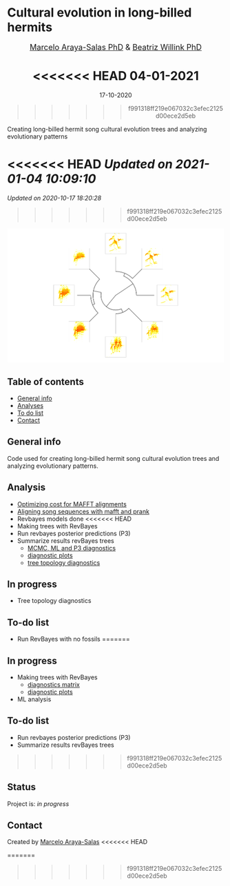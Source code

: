 Cultural evolution in long-billed hermits
================
<center>

<font size="4"><a href="http://marceloarayasalas.weebly.com/">Marcelo
Araya-Salas PhD</a> &
<a href="https://scholar.google.com/citations?user=0a8k9T8AAAAJ&hl=es&oi=ao">
Beatriz Willink PhD</a></font>

</center>
<center>

<<<<<<< HEAD
04-01-2021
=======
17-10-2020
>>>>>>> f991318ff219e067032c3efec2125d00ece2d5eb

</center>

<!-- Description  -->

Creating long-billed hermit song cultural evolution trees and analyzing
evolutionary patterns

<<<<<<< HEAD
*Updated on 2021-01-04 10:09:10*
=======
*Updated on 2020-10-17 18:20:28*
>>>>>>> f991318ff219e067032c3efec2125d00ece2d5eb

<!-- README.md is generated from README.Rmd. Please edit that file -->

![Example figure](./img/example_fig.png)

## Table of contents

  - [General info](#general-info)
  - [Analyses](#Analyses)
  - [To do list](#to-do-list)
  - [Contact](#contact)

## General info

Code used for creating long-billed hermit song cultural evolution trees
and analyzing evolutionary patterns.

## Analysis

  - [Optimizing cost for MAFFT
    alignments](https://rpubs.com/marcelo-araya-salas/601010)
  - [Aligning song sequences with mafft and
    prank](https://rpubs.com/marcelo-araya-salas/601065)
  - Revbayes models done
<<<<<<< HEAD
  - Making trees with RevBayes
  - Run revbayes posterior predictions (P3)  
  - Summarize results revBayes trees
      - [MCMC, ML and P3
        diagnostics](https://rpubs.com/marcelo-araya-salas/686275)
      - [diagnostic
        plots](lbh_cultural_evolution/tree/master/output/MCMC_diagnostic_plots)
      - [tree topology
        diagnostics](https://rpubs.com/marcelo-araya-salas/709692)

## In progress

  - Tree topology diagnostics

## To-do list

  - Run RevBayes with no fossils
=======

## In progress

  - Making trees with RevBayes
      - [diagnostics
        matrix](https://rpubs.com/marcelo-araya-salas/623004)
      - [diagnostic
        plots](lbh_cultural_evolution/tree/master/output/MCMC_diagnostic_plots)
  - ML analysis

## To-do list

  - Run revbayes posterior predictions (P3)
  - Summarize results revBayes trees
>>>>>>> f991318ff219e067032c3efec2125d00ece2d5eb

## Status

Project is: *in progress*

## Contact

Created by [Marcelo Araya-Salas](https://marceloarayasalas.weebly.com/)
<<<<<<< HEAD

<!-- #### discusion -->

<!-- # title: Cultural evolution hummingbirds  -->

<!-- do alignments matter? compare convergence across aligent methods (prank, all equal, optimal) -->

<!-- hacer machote para el aticulo -->
=======
>>>>>>> f991318ff219e067032c3efec2125d00ece2d5eb
